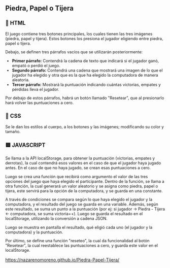 
<h2 style="font-size: 1.5em;">Piedra, Papel o Tijera</h2>

<h3 style="font-size: 1.2em;">🔶 HTML</h3>
<p style="font-size: 0.9em;">El juego contiene tres botones principales, los cuales tienen las tres imágenes (piedra, papel y tijera). Estos botones los presiona el jugador eligiendo entre piedra, papel o tijera.</p>

<p style="font-size: 0.9em;">Debajo, se definen tres párrafos vacíos que se utilizarán posteriormente:</p>
<ul style="font-size: 0.9em;">
  <li><strong>Primer párrafo:</strong> Contendrá la cadena de texto que indicará si el jugador ganó, empató o perdió el juego.</li>
  <li><strong>Segundo párrafo:</strong> Contendrá una cadena que mostrará una imagen de lo que el jugador ha elegido y otra que es la que ha elegido la computadora de manera aleatoria.</li>
  <li><strong>Tercer párrafo:</strong> Mostrará la puntuación indicando cuántas victorias, empates y pérdidas lleva el jugador.</li>
</ul>

<p style="font-size: 0.9em;">Por debajo de estos párrafos, habrá un botón llamado "Resetear", que al presionarlo hará volver las puntuaciones a cero.</p>

<h3 style="font-size: 1.2em;">🔷 CSS</h3>
<p style="font-size: 0.9em;">Se le dan los estilos al cuerpo, a los botones y las imágenes; modificando su color y tamaño.</p>

<h3 style="font-size: 1.2em;">🟨 JAVASCRIPT</h3>
<p style="font-size: 0.9em;">Se llama a la API localStorage, para obtener la puntuación (victorias, empates y derrotas), la cual contendrá esos valores en el caso de que el jugador haya jugado antes. En el caso de que no haya jugado, se crean esas puntuaciones a cero.</p>
<p style="font-size: 0.9em;">Luego se crea una función que recibirá como argumento el valor de las tres opciones del juego que haya elegido el participante. Dentro de la función, se llama a otra función, la cual generará un valor aleatorio y se asigna como piedra, papel o tijera, este servirá para la opción de la computadora, y se guarda en una constante.</p>
<p style="font-size: 0.9em;">A través de condiciones se compara según lo que haya elegido el jugador y la computadora, y el resultado del juego se guarda en una variable. Además, según este resultado, se suma un punto a la puntuación (por ej: si jugador -> Piedra - Tijera <- computadora, se suma victoria++). Luego se guarda el resultado en el localStorage, utilizando la conversión a cadena JSON.</p>
<p style="font-size: 0.9em;">Luego se muestra en pantalla el resultado, qué eligió cada uno (el jugador y la computadora) y la puntuación.</p>
<p style="font-size: 0.9em;">Por último, se define una función "reseteo", la cual da funcionalidad al botón "Resetear", la cual reestablece las puntuaciones a cero, y guarda este valor en el localStorage.</p>

https://nazarenomoreno.github.io/Piedra-Papel-Tijera/
